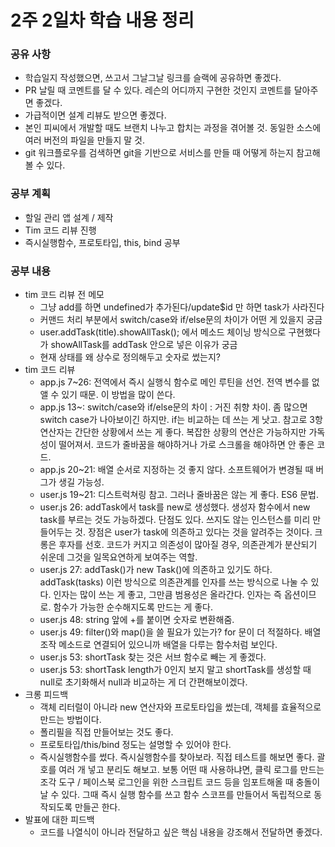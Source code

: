 # 2주 2일차 학습 내용 정리
### 공유 사항
- 학습일지 작성했으면, 쓰고서 그날그날 링크를 슬랙에 공유하면 좋겠다.
- PR 날릴 때 코멘트를 달 수 있다. 레슨의 어디까지 구현한 것인지 코멘트를 달아주면 좋겠다.
- 가급적이면 설계 리뷰도 받으면 좋겠다.
- 본인 피씨에서 개발할 때도 브랜치 나누고 합치는 과정을 겪어볼 것. 동일한 소스에 여러 버전의 파일을 만들지 말 것.
- git 워크플로우를 검색하면 git을 기반으로 서비스를 만들 때 어떻게 하는지 참고해볼 수 있다.
### 공부 계획
- 할일 관리 앱 설계 / 제작
- Tim 코드 리뷰 진행
- 즉시실행함수, 프로토타입, this, bind 공부
### 공부 내용
- tim 코드 리뷰 전 메모
  - 그냥 add를 하면 undefined가 추가된다/update$id 만 하면 task가 사라진다
  - 커맨드 처리 부분에서 switch/case와 if/else문의 차이가 어떤 게 있을지 궁금
  - user.addTask(title).showAllTask(); 에서 메소드 체이닝 방식으로 구현했다가 showAllTask를 addTask 안으로 넣은 이유가 궁금
  - 현재 상태를 왜 상수로 정의해두고 숫자로 썼는지?
- tim 코드 리뷰
  - app.js 7~26: 전역에서 즉시 실행식 함수로 메인 루틴을 선언. 전역 변수를 없앨 수 있기 때문. 이 방법을 많이 쓴다.
  - app.js 13~: switch/case와 if/else문의 차이 : 거진 취향 차이. 좀 많으면 switch case가 나아보이긴 하지만. if는 비교하는 데 쓰는 게 낫고. 참고로 3항 연산자는 간단한 상황에서 쓰는 게 좋다. 복잡한 상황의 연산은 가능하지만 가독성이 떨어져서. 코드가 줄바꿈을 해야하거나 가로 스크롤을 해야하면 안 좋은 코드.
  - app.js 20~21: 배열 순서로 지정하는 것 좋지 않다. 소프트웨어가 변경될 때 버그가 생길 가능성. 
  - user.js 19~21: 디스트럭쳐링 참고. 그러나 줄바꿈은 않는 게 좋다. ES6 문법.
  - user.js 26: addTask에서 task를 new로 생성했다. 생성자 함수에서 new task를 부르는 것도 가능하겠다. 단점도 있다. 쓰지도 않는 인스턴스를 미리 만들어두는 것. 장점은 user가 task에 의존하고 있다는 것을 알려주는 것이다. 크롱은 후자를 선호. 코드가 커지고 의존성이 많아질 경우, 의존관계가 분산되기 쉬운데 그것을 일목요연하게 보여주는 역할.
  - user.js 27: addTask()가 new Task()에 의존하고 있기도 하다. addTask(tasks) 이런 방식으로 의존관계를 인자를 쓰는 방식으로 나눌 수 있다. 인자는 많이 쓰는 게 좋고, 그만큼 범용성은 올라간다. 인자는 즉 옵션이므로. 함수가 가능한 순수해지도록 만드는 게 좋다.
  - user.js 48: string 앞에 +를 붙이면 숫자로 변환해줌.
  - user.js 49: filter()와 map()을 쓸 필요가 있는가? for 문이 더 적절하다. 배열 조작 메소드로 연결되어 있으니까 배열을 다루는 함수처럼 보인다. 
  - user.js 53: shortTask 찾는 것은 서브 함수로 빼는 게 좋겠다.
  - user.js 53: shortTask length가 0인지 보지 말고 shortTask를 생성할 때 null로 초기화해서 null과 비교하는 게 더 간편해보이겠다.
- 크롱 피드백
  - 객체 리터럴이 아니라 new 연산자와 프로토타입을 썼는데, 객체를 효율적으로 만드는 방법이다.
  - 폴리필을 직접 만들어보는 것도 좋다.
  - 프로토타입/this/bind 정도는 설명할 수 있어야 한다.
  - 즉시실행함수를 썼다. 즉시실행함수를 찾아보라. 직접 테스트를 해보면 좋다. 괄호를 여러 개 넣고 분리도 해보고. 보통 어떤 때 사용하냐면, 클릭 로그를 만드는 조각 도구 / 페이스북 로그인을 위한 스크립트 코드 등을 임포트해올 때 충돌이 날 수 있다. 그때 즉시 실행 함수를 쓰고 함수 스코프를 만들어서 독립적으로 동작되도록 만들곤 한다.
- 발표에 대한 피드백
  - 코드를 나열식이 아니라 전달하고 싶은 핵심 내용을 강조해서 전달하면 좋겠다.
